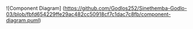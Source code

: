 


![Component Diagram] (https://github.com/Godlos252/Sinethemba-Godlo-03/blob/fbfd654229ffe29ac482cc50918cf7c1dac7c8fb/component-diagram.puml)

